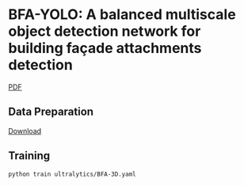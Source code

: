 # BFA-YOLO: A balanced multiscale object detection network for building façade attachments detection
[PDF]([https://arxiv.org/pdf/2309.15523.pdf](https://arxiv.org/abs/2409.04025v2))


## Data Preparation
[Download](https://pan.baidu.com/s/1zahJm_F0exHppmRlAlpErQ?pwd=jj2b)


## Training
```
python train ultralytics/BFA-3D.yaml
```

